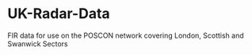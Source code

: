 # UK-Radar-Data
FIR data for use on the POSCON network covering London, Scottish and Swanwick Sectors

